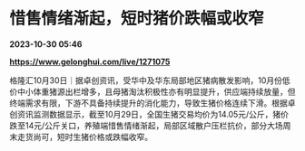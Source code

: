 # 惜售情绪渐起，短时猪价跌幅或收窄

**2023-10-30 05:46**

**https://www.gelonghui.com/live/1271075**

格隆汇10月30日｜据卓创资讯，受华中及华东局部地区猪病散发影响，10月份低价中小体重猪源出栏增多，且母猪淘汰积极性亦有明显提升，供应端持续放量，但终端需求有限，下游不具备持续提升的消化能力，导致生猪价格连续下滑。根据卓创资讯监测数据显示，截至10月29日，全国生猪交易均价为14.05元/公斤，猪价跌至14元/公斤关口，养殖端惜售情绪渐起，局部区域散户压栏抗价，部分大场周末走货尚可，短时生猪价格或跌幅收窄。